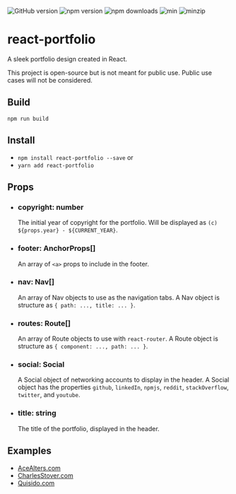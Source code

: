 ![GitHub version](https://img.shields.io/github/package-json/v/CharlesStover/react-portfolio.svg)
![npm version](https://img.shields.io/npm/v/react-portfolio.svg)
![npm downloads](https://img.shields.io/npm/dt/react-portfolio.svg)
![min](https://img.shields.io/bundlephobia/min/react-portfolio.svg)
![minzip](https://img.shields.io/bundlephobia/minzip/react-portfolio.svg)

# react-portfolio
A sleek portfolio design created in React.

This project is open-source but is not meant for public use.
Public use cases will not be considered.

## Build
`npm run build`

## Install
* `npm install react-portfolio --save` or
* `yarn add react-portfolio`

## Props
* ### copyright: number

  The initial year of copyright for the portfolio.
  Will be displayed as `(c) ${props.year} - ${CURRENT_YEAR}`.

* ### footer: AnchorProps[]

  An array of `<a>` props to include in the footer.

* ### nav: Nav[]

  An array of Nav objects to use as the navigation tabs.
  A Nav object is structure as `{ path: ..., title: ... }`.

* ### routes: Route[]

  An array of Route objects to use with `react-router`.
  A Route object is structure as `{ component: ..., path: ... }`.

* ### social: Social

  A Social object of networking accounts to display in the header.
  A Social object has the properties `github`, `linkedIn`, `npmjs`, `reddit`, `stackOverflow`, `twitter`, and `youtube`.

* ### title: string

  The title of the portfolio, displayed in the header.

## Examples
* [AceAlters.com](https://acealters.com/)
* [CharlesStover.com](https://charlesstover.com/)
* [Quisido.com](https://quisido.com/)
